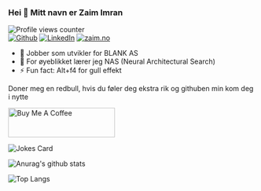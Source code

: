 ### Hei 👋 Mitt navn er Zaim Imran  

![Profile views counter](https://komarev.com/ghpvc/?username=zenjjim&&style=flat-square)  
<a href='https://github.com/Zenjjim' target="_blank"><img alt='Github' src='https://img.shields.io/badge/github-%2324292e.svg?&style=for-the-badge&logo=github&logoColor=white'/></a>
<a href='https://www.linkedin.com/in/zaim/' target="_blank"><img alt='LinkedIn' src='https://img.shields.io/badge/linkedin-%231E77B5.svg?&style=for-the-badge&logo=linkedin&logoColor=white'/></a>
<a href='https://www.zaim.no/' target="_blank"><img alt='zaim.no' src='https://custom-icon-badges.demolab.com/badge/-zaim.no-plum?style=for-the-badge&logo=zaim.no&labelColor=d59b89&color=d59b89'/></a>

- 🔭 Jobber som utvikler for BLANK AS 
- 🌱 For øyeblikket lærer jeg NAS (Neural Architectural Search)
- ⚡ Fun fact: Alt+f4 for gull effekt

Doner meg en redbull, hvis du føler deg ekstra rik og githuben min kom deg i nytte

<a href="https://www.buymeacoffee.com/zenjjim" target="_blank"><img src="https://cdn.buymeacoffee.com/buttons/v2/default-yellow.png" alt="Buy Me A Coffee" style="height: 60px !important;width: 217px !important;" ></a> 

![Jokes Card](https://readme-jokes.vercel.app/api)

![Anurag's github stats](https://github-readme-stats.vercel.app/api?username=zenjjim&theme=dracula&show_icons=true)

![Top Langs](https://github-readme-stats.vercel.app/api/top-langs/?username=zenjjim&theme=dracula&layout=compact&card_width=445)
